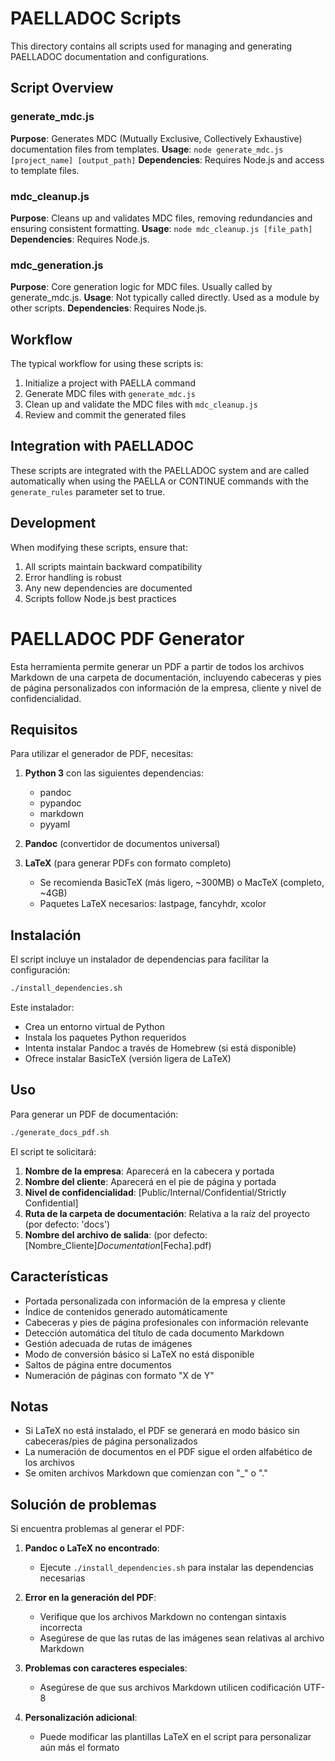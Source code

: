 # PAELLADOC Scripts

This directory contains all scripts used for managing and generating PAELLADOC documentation and configurations.

## Script Overview

### generate_mdc.js
**Purpose**: Generates MDC (Mutually Exclusive, Collectively Exhaustive) documentation files from templates.
**Usage**: `node generate_mdc.js [project_name] [output_path]`
**Dependencies**: Requires Node.js and access to template files.

### mdc_cleanup.js
**Purpose**: Cleans up and validates MDC files, removing redundancies and ensuring consistent formatting.
**Usage**: `node mdc_cleanup.js [file_path]`
**Dependencies**: Requires Node.js.

### mdc_generation.js
**Purpose**: Core generation logic for MDC files. Usually called by generate_mdc.js.
**Usage**: Not typically called directly. Used as a module by other scripts.
**Dependencies**: Requires Node.js.

## Workflow

The typical workflow for using these scripts is:

1. Initialize a project with PAELLA command
2. Generate MDC files with `generate_mdc.js`
3. Clean up and validate the MDC files with `mdc_cleanup.js`
4. Review and commit the generated files

## Integration with PAELLADOC

These scripts are integrated with the PAELLADOC system and are called automatically when using the PAELLA or CONTINUE commands with the `generate_rules` parameter set to true.

## Development

When modifying these scripts, ensure that:
1. All scripts maintain backward compatibility
2. Error handling is robust
3. Any new dependencies are documented
4. Scripts follow Node.js best practices

# PAELLADOC PDF Generator

Esta herramienta permite generar un PDF a partir de todos los archivos Markdown de una carpeta de documentación, incluyendo cabeceras y pies de página personalizados con información de la empresa, cliente y nivel de confidencialidad.

## Requisitos

Para utilizar el generador de PDF, necesitas:

1. **Python 3** con las siguientes dependencias:
   - pandoc
   - pypandoc
   - markdown
   - pyyaml

2. **Pandoc** (convertidor de documentos universal)

3. **LaTeX** (para generar PDFs con formato completo)
   - Se recomienda BasicTeX (más ligero, ~300MB) o MacTeX (completo, ~4GB)
   - Paquetes LaTeX necesarios: lastpage, fancyhdr, xcolor

## Instalación

El script incluye un instalador de dependencias para facilitar la configuración:

```bash
./install_dependencies.sh
```

Este instalador:
- Crea un entorno virtual de Python
- Instala los paquetes Python requeridos
- Intenta instalar Pandoc a través de Homebrew (si está disponible)
- Ofrece instalar BasicTeX (versión ligera de LaTeX)

## Uso

Para generar un PDF de documentación:

```bash
./generate_docs_pdf.sh
```

El script te solicitará:

1. **Nombre de la empresa**: Aparecerá en la cabecera y portada
2. **Nombre del cliente**: Aparecerá en el pie de página y portada
3. **Nivel de confidencialidad**: [Public/Internal/Confidential/Strictly Confidential]
4. **Ruta de la carpeta de documentación**: Relativa a la raíz del proyecto (por defecto: 'docs')
5. **Nombre del archivo de salida**: (por defecto: [Nombre_Cliente]_Documentation_[Fecha].pdf)

## Características

- Portada personalizada con información de la empresa y cliente
- Índice de contenidos generado automáticamente
- Cabeceras y pies de página profesionales con información relevante
- Detección automática del título de cada documento Markdown
- Gestión adecuada de rutas de imágenes
- Modo de conversión básico si LaTeX no está disponible
- Saltos de página entre documentos
- Numeración de páginas con formato "X de Y"

## Notas

- Si LaTeX no está instalado, el PDF se generará en modo básico sin cabeceras/pies de página personalizados
- La numeración de documentos en el PDF sigue el orden alfabético de los archivos
- Se omiten archivos Markdown que comienzan con "_" o "."

## Solución de problemas

Si encuentra problemas al generar el PDF:

1. **Pandoc o LaTeX no encontrado**:
   - Ejecute `./install_dependencies.sh` para instalar las dependencias necesarias

2. **Error en la generación del PDF**:
   - Verifique que los archivos Markdown no contengan sintaxis incorrecta
   - Asegúrese de que las rutas de las imágenes sean relativas al archivo Markdown

3. **Problemas con caracteres especiales**:
   - Asegúrese de que sus archivos Markdown utilicen codificación UTF-8

4. **Personalización adicional**:
   - Puede modificar las plantillas LaTeX en el script para personalizar aún más el formato 